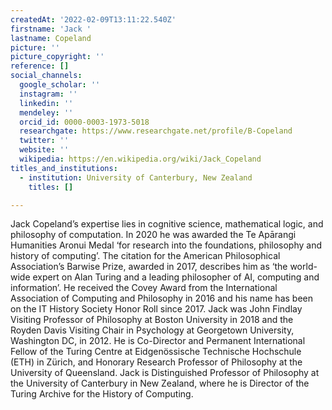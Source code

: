 ```yaml
---
createdAt: '2022-02-09T13:11:22.540Z'
firstname: 'Jack '
lastname: Copeland
picture: ''
picture_copyright: ''
reference: []
social_channels:
  google_scholar: ''
  instagram: ''
  linkedin: ''
  mendeley: ''
  orcid_id: 0000-0003-1973-5018
  researchgate: https://www.researchgate.net/profile/B-Copeland
  twitter: ''
  website: ''
  wikipedia: https://en.wikipedia.org/wiki/Jack_Copeland
titles_and_institutions:
  - institution: University of Canterbury, New Zealand
    titles: []

---
```

Jack Copeland’s expertise lies in cognitive science, mathematical logic, and philosophy of computation. In 2020 he was awarded the Te Apārangi Humanities Aronui Medal ‘for research into the foundations, philosophy and history of computing’. The citation for the American Philosophical Association’s Barwise Prize, awarded in 2017, describes him as ‘the world-wide expert on Alan Turing and a leading philosopher of AI, computing and information’. He received the Covey Award from the International Association of Computing and Philosophy in 2016 and his name has been on the IT History Society Honor Roll since 2017. ​Jack was John Findlay Visiting Professor of Philosophy at Boston University in 2018 and the Royden Davis Visiting Chair in Psychology at Georgetown University, Washington DC, in 2012. He is Co-Director and Permanent International Fellow of the Turing Centre at Eidgenössische Technische Hochschule (ETH) in Zürich, and Honorary Research Professor of Philosophy at the University of Queensland. Jack is Distinguished Professor of Philosophy at the University of Canterbury in New Zealand, where he is Director of the Turing Archive for the History of Computing.